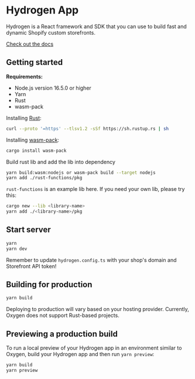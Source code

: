 # Hydrogen App

Hydrogen is a React framework and SDK that you can use to build fast and dynamic Shopify custom storefronts.

[Check out the docs](https://shopify.dev/custom-storefronts/hydrogen)

## Getting started

**Requirements:**

- Node.js version 16.5.0 or higher
- Yarn
- Rust
- wasm-pack

Installing [Rust](https://www.rust-lang.org/tools/install):

```sh
curl --proto '=https' --tlsv1.2 -sSf https://sh.rustup.rs | sh
```

Installing [wasm-pack](https://github.com/rustwasm/wasm-pack):

```sh
cargo install wasm-pack
```

Build rust lib and add the lib into dependency

```bash
yarn build:wasm:nodejs or wasm-pack build --target nodejs
yarn add ./rust-functions/pkg
```

`rust-functions` is an example lib here. If you need your own lib, please try this:

```sh
cargo new --lib <library-name>
yarn add ./<library-name>/pkg
```

## Start server

```bash
yarn
yarn dev
```

Remember to update `hydrogen.config.ts` with your shop's domain and Storefront API token!

## Building for production

```bash
yarn build
```

Deploying to production will vary based on your hosting provider. Currently, Oxygen does not support Rust-based projects.
## Previewing a production build

To run a local preview of your Hydrogen app in an environment similar to Oxygen, build your Hydrogen app and then run `yarn preview`:

```bash
yarn build
yarn preview
```
